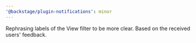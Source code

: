 ```yaml
---
'@backstage/plugin-notifications': minor
---
```


Rephrasing labels of the View filter to be more clear. Based on the received users' feedback.

